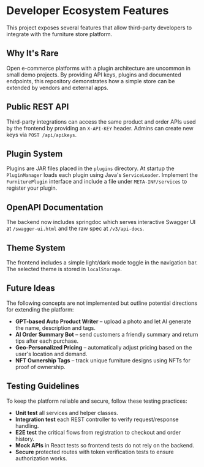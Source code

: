 # Developer Ecosystem Features

This project exposes several features that allow third-party developers to integrate with the furniture store platform.

## Why It's Rare

Open e-commerce platforms with a plugin architecture are uncommon in small demo projects. By providing API keys, plugins and documented endpoints, this repository demonstrates how a simple store can be extended by vendors and external apps.

## Public REST API

Third-party integrations can access the same product and order APIs used by the frontend by providing an `X-API-KEY` header. Admins can create new keys via `POST /api/apikeys`.

## Plugin System

Plugins are JAR files placed in the `plugins` directory. At startup the `PluginManager` loads each plugin using Java's `ServiceLoader`. Implement the `FurniturePlugin` interface and include a file under `META-INF/services` to register your plugin.

## OpenAPI Documentation

The backend now includes springdoc which serves interactive Swagger UI at `/swagger-ui.html` and the raw spec at `/v3/api-docs`.

## Theme System

The frontend includes a simple light/dark mode toggle in the navigation bar. The selected theme is stored in `localStorage`.

## Future Ideas

The following concepts are not implemented but outline potential directions for extending the platform:

- **GPT-based Auto Product Writer** – upload a photo and let AI generate the name, description and tags.
- **AI Order Summary Bot** – send customers a friendly summary and return tips after each purchase.
- **Geo‑Personalized Pricing** – automatically adjust pricing based on the user's location and demand.
- **NFT Ownership Tags** – track unique furniture designs using NFTs for proof of ownership.

## Testing Guidelines

To keep the platform reliable and secure, follow these testing practices:

- **Unit test** all services and helper classes.
- **Integration test** each REST controller to verify request/response handling.
- **E2E test** the critical flows from registration to checkout and order history.
- **Mock APIs** in React tests so frontend tests do not rely on the backend.
- **Secure** protected routes with token verification tests to ensure authorization works.
